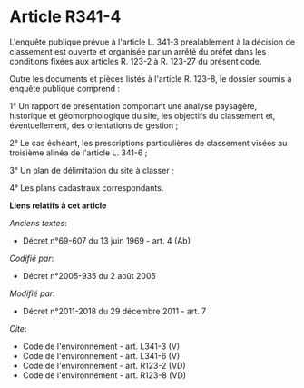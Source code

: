 # Article R341-4

L'enquête publique prévue à l'article L. 341-3 préalablement à la décision de classement est ouverte et organisée par un
arrêté du préfet dans les conditions fixées aux articles R. 123-2 à R. 123-27 du présent code. 

Outre les documents et pièces listés à l'article R. 123-8, le dossier soumis à enquête publique comprend : 

1° Un rapport de présentation comportant une analyse paysagère, historique et géomorphologique du site, les objectifs du
classement et, éventuellement, des orientations de gestion ; 

2° Le cas échéant, les prescriptions particulières de classement visées au troisième alinéa de l'article L. 341-6 ; 

3° Un plan de délimitation du site à classer ; 

4° Les plans cadastraux correspondants.

**Liens relatifs à cet article**

_Anciens textes_:

  - Décret n°69-607 du 13 juin 1969 - art. 4 (Ab)

_Codifié par_:

  - Décret n°2005-935 du 2 août 2005

_Modifié par_:

  - Décret n°2011-2018 du 29 décembre 2011 - art. 7

_Cite_:

  - Code de l'environnement - art. L341-3 (V)
  - Code de l'environnement - art. L341-6 (V)
  - Code de l'environnement - art. R123-2 (VD)
  - Code de l'environnement - art. R123-8 (VD)
